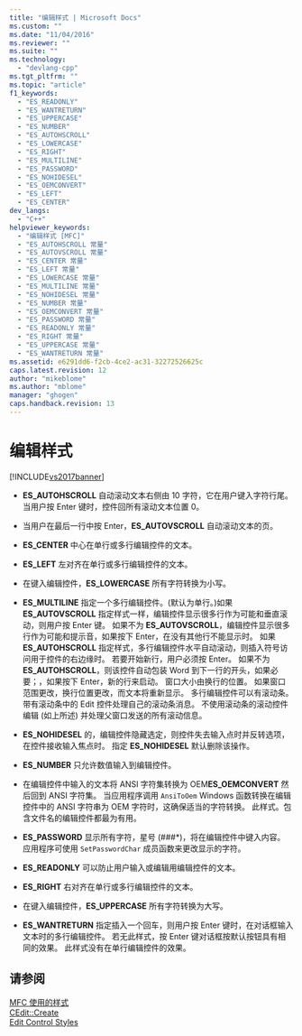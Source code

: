 ```yaml
---
title: "编辑样式 | Microsoft Docs"
ms.custom: ""
ms.date: "11/04/2016"
ms.reviewer: ""
ms.suite: ""
ms.technology: 
  - "devlang-cpp"
ms.tgt_pltfrm: ""
ms.topic: "article"
f1_keywords: 
  - "ES_READONLY"
  - "ES_WANTRETURN"
  - "ES_UPPERCASE"
  - "ES_NUMBER"
  - "ES_AUTOHSCROLL"
  - "ES_LOWERCASE"
  - "ES_RIGHT"
  - "ES_MULTILINE"
  - "ES_PASSWORD"
  - "ES_NOHIDESEL"
  - "ES_OEMCONVERT"
  - "ES_LEFT"
  - "ES_CENTER"
dev_langs: 
  - "C++"
helpviewer_keywords: 
  - "编辑样式 [MFC]"
  - "ES_AUTOHSCROLL 常量"
  - "ES_AUTOVSCROLL 常量"
  - "ES_CENTER 常量"
  - "ES_LEFT 常量"
  - "ES_LOWERCASE 常量"
  - "ES_MULTILINE 常量"
  - "ES_NOHIDESEL 常量"
  - "ES_NUMBER 常量"
  - "ES_OEMCONVERT 常量"
  - "ES_PASSWORD 常量"
  - "ES_READONLY 常量"
  - "ES_RIGHT 常量"
  - "ES_UPPERCASE 常量"
  - "ES_WANTRETURN 常量"
ms.assetid: e6291dd6-f2cb-4ce2-ac31-32272526625c
caps.latest.revision: 12
author: "mikeblome"
ms.author: "mblome"
manager: "ghogen"
caps.handback.revision: 13
---
```

# 编辑样式
[!INCLUDE[vs2017banner](../../assembler/inline/includes/vs2017banner.md)]

-   **ES\_AUTOHSCROLL** 自动滚动文本右侧由 10 字符，它在用户键入字符行尾。  当用户按 Enter 键时，控件回所有滚动文本位置 0。  
  
-   当用户在最后一行中按 Enter，**ES\_AUTOVSCROLL** 自动滚动文本的页。  
  
-   **ES\_CENTER** 中心在单行或多行编辑控件的文本。  
  
-   **ES\_LEFT** 左对齐在单行或多行编辑控件的文本。  
  
-   在键入编辑控件，**ES\_LOWERCASE** 所有字符转换为小写。  
  
-   **ES\_MULTILINE** 指定一个多行编辑控件。\(默认为单行。\)如果 **ES\_AUTOVSCROLL** 指定样式一样，编辑控件显示很多行作为可能和垂直滚动，则用户按 Enter 键。  如果不为 **ES\_AUTOVSCROLL**，编辑控件显示很多行作为可能和提示音，如果按下 Enter，在没有其他行不能显示时。  如果 **ES\_AUTOHSCROLL** 指定样式，多行编辑控件水平自动滚动，则插入符号访问用于控件的右边缘时。  若要开始新行，用户必须按 Enter。  如果不为 **ES\_AUTOHSCROLL**，则该控件自动包装 Word 到下一行的开头，如果必要；，如果按下 Enter，新的行来启动。  窗口大小由换行的位置。  如果窗口范围更改，换行位置更改，而文本将重新显示。  多行编辑控件可以有滚动条。  带有滚动条中的 Edit 控件处理自己的滚动条消息。  不使用滚动条的滚动控件编辑 \(如上所述\) 并处理父窗口发送的所有滚动信息。  
  
-   **ES\_NOHIDESEL** 的，编辑控件隐藏选定，则控件失去输入点时并反转选项，在控件接收输入焦点时。  指定 **ES\_NOHIDESEL** 默认删除该操作。  
  
-   **ES\_NUMBER** 只允许数值输入到编辑控件。  
  
-   在编辑控件中输入的文本将 ANSI 字符集转换为 OEM**ES\_OEMCONVERT** 然后回到 ANSI 字符集。  当应用程序调用 `AnsiToOem` Windows 函数转换在编辑控件中的 ANSI 字符串为 OEM 字符时，这确保适当的字符转换。  此样式。包含文件名的编辑控件都最为有用。  
  
-   **ES\_PASSWORD** 显示所有字符，星号 \(\#\#\#\*\)，将在编辑控件中键入内容。  应用程序可使用 `SetPasswordChar` 成员函数来更改显示的字符。  
  
-   **ES\_READONLY** 可以防止用户输入或编辑用编辑控件的文本。  
  
-   **ES\_RIGHT** 右对齐在单行或多行编辑控件的文本。  
  
-   在键入编辑控件，**ES\_UPPERCASE** 所有字符转换为大写。  
  
-   **ES\_WANTRETURN** 指定插入一个回车，则用户按 Enter 键时，在对话框输入文本时的多行编辑控件。  若无此样式，按 Enter 键对话框按默认按钮具有相同的效果。  此样式没有在单行编辑控件的效果。  
  
## 请参阅  
 [MFC 使用的样式](../../mfc/reference/styles-used-by-mfc.md)   
 [CEdit::Create](../Topic/CEdit::Create.md)   
 [Edit Control Styles](http://msdn.microsoft.com/library/windows/desktop/bb775464)